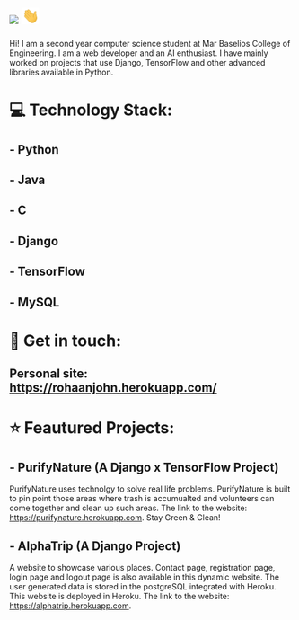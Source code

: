 # <img src="https://img.icons8.com/doodle/100/000000/hello--v1.png"/> <img src="https://raw.githubusercontent.com/ABSphreak/ABSphreak/master/gifs/Hi.gif" width="30px">




Hi! I am a second year computer science student at Mar Baselios College of Engineering. I am a web developer and an AI enthusiast. I have mainly worked on projects that use Django, TensorFlow and other advanced libraries available in Python.



# 💻 Technology Stack:
## - Python
## - Java 
## - C
## - Django
## - TensorFlow 
## - MySQL

# 👋 Get in touch:


## Personal site: https://rohaanjohn.herokuapp.com/




# ⭐ Feautured Projects:
## - PurifyNature (A Django x TensorFlow Project)
PurifyNature uses technolgy to solve real life problems. PurifyNature is built to pin point those areas where trash is accumualted and volunteers can come together and clean up such areas. 
The link to the website: https://purifynature.herokuapp.com.
Stay Green & Clean!
## - AlphaTrip (A Django Project)
A website to showcase various places. Contact page, registration page, login page and logout page is also available in this dynamic website. The user generated data is stored in the postgreSQL integrated with Heroku. This website is deployed in Heroku. 
The link to the website: https://alphatrip.herokuapp.com.


